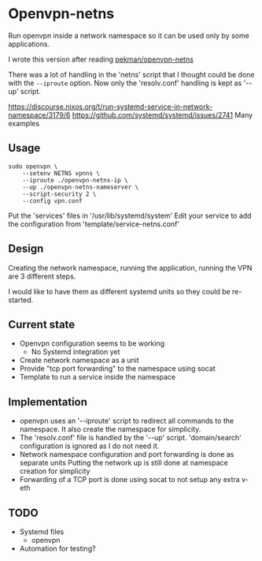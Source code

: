 Openvpn-netns
=============

Run openvpn inside a network namespace so it can be used only by some
applications.

I wrote this version after reading
[pekman/openvpn-netns](https://github.com/pekman/openvpn-netns)

There was a lot of handling in the 'netns' script that I thought could be done
with the `--iproute` option.
Now only the 'resolv.conf' handling is kept as '--up' script.

https://discourse.nixos.org/t/run-systemd-service-in-network-namespace/3179/6
https://github.com/systemd/systemd/issues/2741 Many examples

Usage
-----

    sudo openvpn \
        --setenv NETNS vpnns \
        --iproute ./openvpn-netns-ip \
        --up ./openvpn-netns-nameserver \
        --script-security 2 \
        --config vpn.conf

Put the 'services' files in '/usr/lib/systemd/system'
Edit your service to add the configuration from 'template/service-netns.conf'

Design
------

Creating the network namespace, running the application, running the VPN are
3 different steps.

I would like to have them as different systemd units so they could be
re-started.

Current state
-------------

* Openvpn configuration seems to be working
  * No Systemd integration yet
* Create network namespace as a unit
* Provide "tcp port forwarding" to the namespace using socat
* Template to run a service inside the namespace

Implementation
--------------

* openvpn uses an '--iproute' script to redirect all commands to the namespace.
  It also create the namespace for simplicity.
* The 'resolv.conf' file is handled by the '--up' script.
  'domain/search' configuration is ignored as I do not need it.
* Network namespace configuration and port forwarding is done as separate units
  Putting the network up is still done at namespace creation for simplicity
* Forwarding of a TCP port is done using socat to not setup any extra v-eth

TODO
----

* Systemd files
  * openvpn
* Automation for testing?
